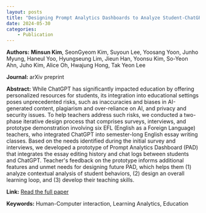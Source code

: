```yaml
---
layout: posts
title: "Designing Prompt Analytics Dashboards to Analyze Student-ChatGPT Interactions in EFL Writing"
date: 2024-05-30
categories: 
    - Publication
---
```


**Authors:** **Minsun Kim**, SeonGyeom Kim, Suyoun Lee, Yoosang Yoon, Junho Myung, Haneul Yoo, Hyungseung Lim, Jieun Han, Yoonsu Kim, So-Yeon Ahn, Juho Kim, Alice Oh, Hwajung Hong, Tak Yeon Lee

**Journal:** arXiv preprint

**Abstract:**
While ChatGPT has significantly impacted education by offering personalized resources for students, its integration into educational settings poses unprecedented risks, such as inaccuracies and biases in AI-generated content, plagiarism and over-reliance on AI, and privacy and security issues. To help teachers address such risks, we conducted a two-phase iterative design process that comprises surveys, interviews, and prototype demonstration involving six EFL (English as a Foreign Language) teachers, who integrated ChatGPT into semester-long English essay writing classes. Based on the needs identified during the initial survey and interviews, we developed a prototype of Prompt Analytics Dashboard (PAD) that integrates the essay editing history and chat logs between students and ChatGPT. Teacher's feedback on the prototype informs additional features and unmet needs for designing future PAD, which helps them (1) analyze contextual analysis of student behaviors, (2) design an overall learning loop, and (3) develop their teaching skills.

**Link:** [Read the full paper]([https://arxiv.org/pdf/2405.19691)

**Keywords:** Human-Computer interaction, Learning Analytics, Education
